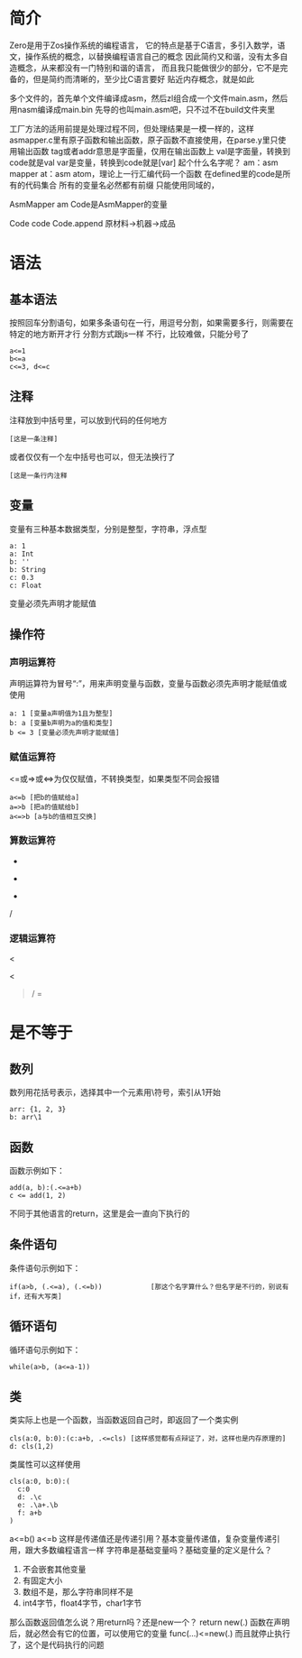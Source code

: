 # 简介
Zero是用于Zos操作系统的编程语言，
它的特点是基于C语言，多引入数学，语文，操作系统的概念，以替换编程语言自己的概念
因此简约又和谐，没有太多自造概念，从来都没有一门特别和谐的语言，
而且我只能做很少的部分，它不是完备的，但是简约而清晰的，至少比C语言要好
贴近内存概念，就是如此

多个文件的，首先单个文件编译成asm，然后zl组合成一个文件main.asm，然后用nasm编译成main.bin
先导的也叫main.asm吧，只不过不在build文件夹里

工厂方法的适用前提是处理过程不同，但处理结果是一模一样的，这样
asmapper.c里有原子函数和输出函数，原子函数不直接使用，在parse.y里只使用输出函数
tag或者addr意思是字面量，仅用在输出函数上
val是字面量，转换到code就是val
var是变量，转换到code就是[var]
起个什么名字呢？
am：asm mapper
at：asm atom，理论上一行汇编代码一个函数
在defined里的code是所有的代码集合
所有的变量名必然都有前缀
只能使用同域的，

AsmMapper am
Code是AsmMapper的变量

Code code
Code.append
原材料->机器->成品
# 语法
## 基本语法
按照回车分割语句，如果多条语句在一行，用逗号分割，如果需要多行，则需要在特定的地方断开才行
分割方式跟js一样
不行，比较难做，只能分号了
```
a<=1
b<=a
c<=3, d<=c
```
## 注释
注释放到中括号里，可以放到代码的任何地方
```
[这是一条注释]
```
或者仅仅有一个左中括号也可以，但无法换行了
```
[这是一条行内注释
```
## 变量
变量有三种基本数据类型，分别是整型，字符串，浮点型
```
a: 1
a: Int
b: ''
b: String
c: 0.3
c: Float
```
变量必须先声明才能赋值
## 操作符
### 声明运算符
声明运算符为冒号“:”，用来声明变量与函数，变量与函数必须先声明才能赋值或使用
```
a: 1 [变量a声明值为1且为整型]
b: a [变量b声明为a的值和类型]
b <= 3 [变量必须先声明才能赋值]
```
### 赋值运算符
<=或=>或<=>为仅仅赋值，不转换类型，如果类型不同会报错
```
a<=b [把b的值赋给a]
a=>b [把a的值赋给b]
a<=>b [a与b的值相互交换]
```
### 算数运算符
+
-
*
/
### 逻辑运算符
<
>
\<
>/
=
# 是不等于
## 数列
数列用花括号表示，选择其中一个元素用\符号，索引从1开始
```
arr: {1, 2, 3}
b: arr\1
```
## 函数
函数示例如下：
```
add(a, b):(.<=a+b)
c <= add(1, 2)
```
不同于其他语言的return，这里是会一直向下执行的
## 条件语句
条件语句示例如下：
```
if(a>b, (.<=a), (.<=b))            [那这个名字算什么？但名字是不行的，别说有if，还有大写类]
```
## 循环语句
循环语句示例如下：
```
while(a>b, (a<=a-1))
```
## 类
类实际上也是一个函数，当函数返回自己时，即返回了一个类实例
```
cls(a:0, b:0):(c:a+b, .<=cls) [这样感觉都有点辩证了，对，这样也是内存原理的]
d: cls(1,2)
```
类属性可以这样使用
```
cls(a:0, b:0):(
  c:0
  d: .\c
  e: .\a+.\b
  f: a+b
)
```

a<=b()
a<=b 这样是传递值还是传递引用？基本变量传递值，复杂变量传递引用，跟大多数编程语言一样
字符串是基础变量吗？基础变量的定义是什么？
1. 不会嵌套其他变量
2. 有固定大小
3. 数组不是，那么字符串同样不是
4. int4字节，float4字节，char1字节

那么函数返回值怎么说？用return吗？还是new一个？
return new(.)
函数在声明后，就必然会有它的位置，可以使用它的变量
func(...)<=new(.)
而且就停止执行了，这个是代码执行的问题


